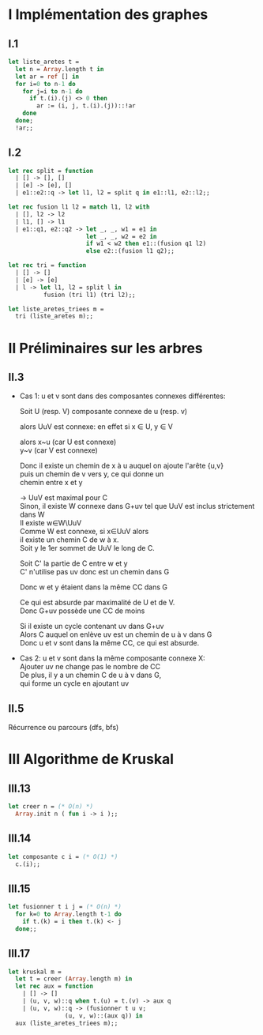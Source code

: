 # I Implémentation des graphes
## I.1
```ocaml
let liste_aretes t =
  let n = Array.length t in
  let ar = ref [] in
  for i=0 to n-1 do
    for j=i to n-1 do
      if t.(i).(j) <> 0 then
        ar := (i, j, t.(i).(j))::!ar
    done
  done;
  !ar;;

```

## I.2
```ocaml
let rec split = function
  | [] -> [], []
  | [e] -> [e], []
  | e1::e2::q -> let l1, l2 = split q in e1::l1, e2::l2;;

let rec fusion l1 l2 = match l1, l2 with
  | [], l2 -> l2
  | l1, [] -> l1
  | e1::q1, e2::q2 -> let _, _, w1 = e1 in
                      let _, _, w2 = e2 in
                      if w1 < w2 then e1::(fusion q1 l2)
                      else e2::(fusion l1 q2);;

let rec tri = function
  | [] -> []
  | [e] -> [e]
  | l -> let l1, l2 = split l in
          fusion (tri l1) (tri l2);;

let liste_aretes_triees m =
  tri (liste_aretes m);;

```

# II Préliminaires sur les arbres

## II.3

   - Cas 1: u et v sont dans des composantes connexes différentes:  

     Soit U (resp. V) composante connexe de u (resp. v)  

     alors UuV est connexe: en effet si x ∈ U, y ∈ V  

     alors  x\~u (car U est connexe)  
            y\~v (car V est connexe)  

     Donc il existe un chemin de x à u auquel on ajoute l'arête {u,v}  
     puis un chemin de v vers y, ce qui donne un  
     chemin entre x et y  

     -> UuV est maximal pour C  
     Sinon, il existe W connexe dans G+uv tel que UuV est inclus strictement dans W  
     Il existe w∈W\UuV  
     Comme W est connexe, si x∈UuV alors  
     il existe un chemin C de w à x.  
     Soit y le 1er sommet de UuV le long de C.  

     Soit C' la partie de C entre w et y  
     C' n'utilise pas uv donc est un chemin dans G  

     Donc w et y étaient dans la même CC dans G  

     Ce qui est absurde par maximalité de U et de V.  
     Donc G+uv possède une CC de moins  


     Si il existe un cycle contenant uv dans G+uv  
     Alors C auquel on enlève uv est un chemin de u à v dans G  
     Donc u et v sont dans la même CC, ce qui est absurde.  

   - Cas 2: u et v sont dans la même composante connexe X:  
     Ajouter uv ne change pas le nombre de CC  
     De plus, il y a un chemin C de u à v dans G,  
     qui forme un cycle en ajoutant uv  
   

## II.5
Récurrence ou parcours (dfs, bfs)  

# III Algorithme de Kruskal
## III.13
```ocaml
let creer n = (* O(n) *)
  Array.init n ( fun i -> i );;

```

## III.14
```ocaml
let composante c i = (* O(1) *)
  c.(i);;

```

## III.15
```ocaml
let fusionner t i j = (* O(n) *)
  for k=0 to Array.length t-1 do
    if t.(k) = i then t.(k) <- j
  done;;

```

## III.17
```ocaml
let kruskal m =
  let t = creer (Array.length m) in
  let rec aux = function
    | [] -> []
    | (u, v, w)::q when t.(u) = t.(v) -> aux q
    | (u, v, w)::q -> (fusionner t u v;
                (u, v, w)::(aux q)) in
  aux (liste_aretes_triees m);;

```
